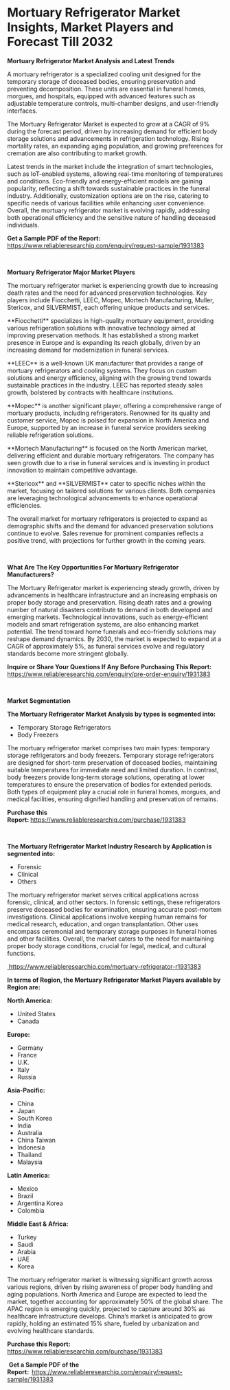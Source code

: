 <p><h1>Mortuary Refrigerator Market Insights, Market Players and Forecast Till 2032</h1></p><p><strong>Mortuary Refrigerator Market Analysis and Latest Trends</strong></p>
<p><p>A mortuary refrigerator is a specialized cooling unit designed for the temporary storage of deceased bodies, ensuring preservation and preventing decomposition. These units are essential in funeral homes, morgues, and hospitals, equipped with advanced features such as adjustable temperature controls, multi-chamber designs, and user-friendly interfaces. </p><p>The Mortuary Refrigerator Market is expected to grow at a CAGR of 9% during the forecast period, driven by increasing demand for efficient body storage solutions and advancements in refrigeration technology. Rising mortality rates, an expanding aging population, and growing preferences for cremation are also contributing to market growth. </p><p>Latest trends in the market include the integration of smart technologies, such as IoT-enabled systems, allowing real-time monitoring of temperatures and conditions. Eco-friendly and energy-efficient models are gaining popularity, reflecting a shift towards sustainable practices in the funeral industry. Additionally, customization options are on the rise, catering to specific needs of various facilities while enhancing user convenience. Overall, the mortuary refrigerator market is evolving rapidly, addressing both operational efficiency and the sensitive nature of handling deceased individuals.</p></p>
<p><strong>Get a Sample PDF of the Report:&nbsp;</strong> <a href="https://www.reliableresearchiq.com/enquiry/request-sample/1931383?utm_campaign=2731&utm_medium=2&utm_source=Github&utm_content=ia&utm_term=13042025&utm_id=mortuary-refrigerator">https://www.reliableresearchiq.com/enquiry/request-sample/1931383</a></p>
<p>&nbsp;</p>
<p><strong>Mortuary Refrigerator Major Market Players</strong></p>
<p><p>The mortuary refrigerator market is experiencing growth due to increasing death rates and the need for advanced preservation technologies. Key players include Fiocchetti, LEEC, Mopec, Mortech Manufacturing, Muller, Stericox, and SILVERMIST, each offering unique products and services.</p><p>**Fiocchetti** specializes in high-quality mortuary equipment, providing various refrigeration solutions with innovative technology aimed at improving preservation methods. It has established a strong market presence in Europe and is expanding its reach globally, driven by an increasing demand for modernization in funeral services.</p><p>**LEEC** is a well-known UK manufacturer that provides a range of mortuary refrigerators and cooling systems. They focus on custom solutions and energy efficiency, aligning with the growing trend towards sustainable practices in the industry. LEEC has reported steady sales growth, bolstered by contracts with healthcare institutions.</p><p>**Mopec** is another significant player, offering a comprehensive range of mortuary products, including refrigerators. Renowned for its quality and customer service, Mopec is poised for expansion in North America and Europe, supported by an increase in funeral service providers seeking reliable refrigeration solutions.</p><p>**Mortech Manufacturing** is focused on the North American market, delivering efficient and durable mortuary refrigerators. The company has seen growth due to a rise in funeral services and is investing in product innovation to maintain competitive advantage.</p><p>**Stericox** and **SILVERMIST** cater to specific niches within the market, focusing on tailored solutions for various clients. Both companies are leveraging technological advancements to enhance operational efficiencies.</p><p>The overall market for mortuary refrigerators is projected to expand as demographic shifts and the demand for advanced preservation solutions continue to evolve. Sales revenue for prominent companies reflects a positive trend, with projections for further growth in the coming years.</p></p>
<p>&nbsp;</p>
<p><strong>What Are The Key Opportunities For Mortuary Refrigerator Manufacturers?</strong></p>
<p><p>The Mortuary Refrigerator market is experiencing steady growth, driven by advancements in healthcare infrastructure and an increasing emphasis on proper body storage and preservation. Rising death rates and a growing number of natural disasters contribute to demand in both developed and emerging markets. Technological innovations, such as energy-efficient models and smart refrigeration systems, are also enhancing market potential. The trend toward home funerals and eco-friendly solutions may reshape demand dynamics. By 2030, the market is expected to expand at a CAGR of approximately 5%, as funeral services evolve and regulatory standards become more stringent globally.</p></p>
<p><strong>Inquire or Share Your Questions If Any Before Purchasing This Report:</strong> <a href="https://www.reliableresearchiq.com/enquiry/pre-order-enquiry/1931383?utm_campaign=2731&utm_medium=2&utm_source=Github&utm_content=ia&utm_term=13042025&utm_id=mortuary-refrigerator">https://www.reliableresearchiq.com/enquiry/pre-order-enquiry/1931383</a></p>
<p>&nbsp;</p>
<p><strong>Market Segmentation</strong></p>
<p><strong>The Mortuary Refrigerator Market Analysis by types is segmented into:</strong></p>
<p><ul><li>Temporary Storage Refrigerators</li><li>Body Freezers</li></ul></p>
<p><p>The mortuary refrigerator market comprises two main types: temporary storage refrigerators and body freezers. Temporary storage refrigerators are designed for short-term preservation of deceased bodies, maintaining suitable temperatures for immediate need and limited duration. In contrast, body freezers provide long-term storage solutions, operating at lower temperatures to ensure the preservation of bodies for extended periods. Both types of equipment play a crucial role in funeral homes, morgues, and medical facilities, ensuring dignified handling and preservation of remains.</p></p>
<p><strong>Purchase this Report:&nbsp;</strong><a href="https://www.reliableresearchiq.com/purchase/1931383?utm_campaign=2731&utm_medium=2&utm_source=Github&utm_content=ia&utm_term=13042025&utm_id=mortuary-refrigerator">https://www.reliableresearchiq.com/purchase/1931383</a></p>
<p>&nbsp;</p>
<p><strong>The Mortuary Refrigerator Market Industry Research by Application is segmented into:</strong></p>
<p><ul><li>Forensic</li><li>Clinical</li><li>Others</li></ul></p>
<p><p>The mortuary refrigerator market serves critical applications across forensic, clinical, and other sectors. In forensic settings, these refrigerators preserve deceased bodies for examination, ensuring accurate post-mortem investigations. Clinical applications involve keeping human remains for medical research, education, and organ transplantation. Other uses encompass ceremonial and temporary storage purposes in funeral homes and other facilities. Overall, the market caters to the need for maintaining proper body storage conditions, crucial for legal, medical, and cultural functions.</p></p>
<p><a href="https://www.reliableresearchiq.com/mortuary-refrigerator-r1931383?utm_campaign=2731&utm_medium=2&utm_source=Github&utm_content=ia&utm_term=13042025&utm_id=mortuary-refrigerator">&nbsp;https://www.reliableresearchiq.com/mortuary-refrigerator-r1931383</a></p>
<p><strong>In terms of Region, the Mortuary Refrigerator Market Players available by Region are:</strong></p>
<p>
    <p> <strong> North America: </strong>
        <ul>
            <li>United States</li>
            <li>Canada</li>
        </ul>
        </p> 
    <p> <strong> Europe: </strong>
        <ul>
            <li>Germany</li>
            <li>France</li>
            <li>U.K.</li>
            <li>Italy</li>
            <li>Russia</li>
        </ul>
        </p> 
    <p> <strong> Asia-Pacific: </strong>
        <ul>
            <li>China</li>
            <li>Japan</li>
            <li>South Korea</li>
            <li>India</li>
            <li>Australia</li>
            <li>China Taiwan</li>
            <li>Indonesia</li>
            <li>Thailand</li>
            <li>Malaysia</li>
        </ul>
        </p> 
    <p> <strong> Latin America: </strong>
        <ul>
            <li>Mexico</li>
            <li>Brazil</li>
            <li>Argentina Korea</li>
            <li>Colombia</li>
        </ul>
        </p> 
    <p> <strong> Middle East & Africa: </strong>
        <ul>
            <li>Turkey</li>
            <li>Saudi</li>
            <li>Arabia</li>
            <li>UAE</li>
            <li>Korea</li>
        </ul>
    </p>
    </p>
<p><p>The mortuary refrigerator market is witnessing significant growth across various regions, driven by rising awareness of proper body handling and aging populations. North America and Europe are expected to lead the market, together accounting for approximately 50% of the global share. The APAC region is emerging quickly, projected to capture around 30% as healthcare infrastructure develops. China’s market is anticipated to grow rapidly, holding an estimated 15% share, fueled by urbanization and evolving healthcare standards.</p></p>
<p><strong>Purchase this Report: </strong><a href="https://www.reliableresearchiq.com/purchase/1931383?utm_campaign=2731&utm_medium=2&utm_source=Github&utm_content=ia&utm_term=13042025&utm_id=mortuary-refrigerator">https://www.reliableresearchiq.com/purchase/1931383</a></p>
<p>&nbsp;<strong>Get a Sample PDF of the Report:&nbsp;&nbsp;</strong><a href="https://www.reliableresearchiq.com/enquiry/request-sample/1931383?utm_campaign=2731&utm_medium=2&utm_source=Github&utm_content=ia&utm_term=13042025&utm_id=mortuary-refrigerator">https://www.reliableresearchiq.com/enquiry/request-sample/1931383</a></p>
<p><strong></strong></p>
<p><p></p><p></p><p></p></p>